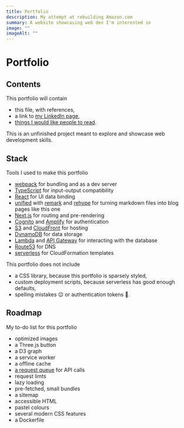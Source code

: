 ```yaml
---
title: Portfolio
description: My attempt at rebuilding Amazon.com
summary: A website showcasing web dev I'm interested in
image: ""
imageAlt: ""
---
```


# Portfolio

## Contents

This portfolio will contain

*   this file, with references,
*   a link to [my LinkedIn page](https://www.linkedin.com/in/aleksander-sobieraj/),
*   [things I would like people to read](/blog).

This is an unfinished project meant to explore and showcase web development skills.

## Stack

Tools I used to make this portfolio

*   [webpack](https://webpack.js.org/) for bundling and as a dev server
*   [TypeScript](https://www.typescriptlang.org/) for input-output compatibility
*   [React](https://reactjs.org/) for UI data binding
*   [unified](https://unifiedjs.com/) with [remark](https://github.com/remarkjs/remark) and [rehype](https://github.com/rehypejs/rehype) for turning markdown files into blog pages like this one
*   [Next.js](https://nextjs.org/) for routing and pre-rendering
*   [Cognito](https://aws.amazon.com/cognito/) and [Amplify](https://aws.amazon.com/amplify/) for authentication
*   [S3](https://aws.amazon.com/s3/) and [CloudFront](https://aws.amazon.com/cloudfront/) for hosting
*   [DynamoDB](https://aws.amazon.com/dynamodb/) for data storage
*   [Lambda](https://aws.amazon.com/lambda/) and [API Gateway](https://aws.amazon.com/api-gateway/) for interacting with the database
*   [Route53](https://aws.amazon.com/route53/) for DNS
*   [serverless](https://www.serverless.com/) for CloudFormation templates

This portfolio does not include

*   a CSS library, because this portfolio is sparsely styled,
*   custom deployment scripts, because serverless has good enough defaults,
*   spelling mistakes 😉 or authentication tokens 🤞.

## Roadmap

My to-do list for this portfolio

*   optimized images
*   a Three.js button
*   a D3 graph
*   a service worker
*   a offline cache
*   [a request queue](https://developers.google.com/web/tools/workbox/modules/workbox-background-sync) for API calls
*   request limts
*   lazy loading
*   pre-fetched, small bundles
*   a sitemap
*   accessible HTML
*   pastel colours
*   several modern CSS features
*   a Dockerfile
